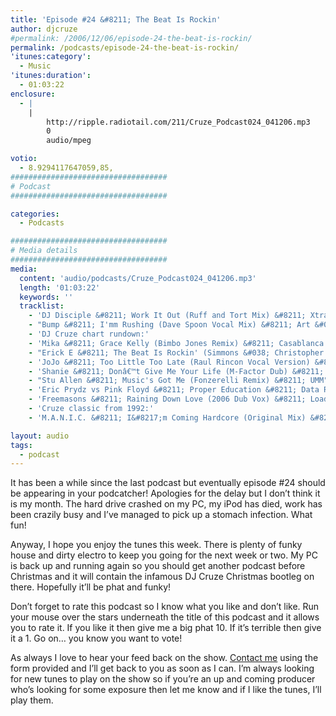 ```yaml
---
title: 'Episode #24 &#8211; The Beat Is Rockin'
author: djcruze
#permalink: /2006/12/06/episode-24-the-beat-is-rockin/
permalink: /podcasts/episode-24-the-beat-is-rockin/
'itunes:category':
  - Music
'itunes:duration':
  - 01:03:22
enclosure:
  - |
    |
        http://ripple.radiotail.com/211/Cruze_Podcast024_041206.mp3
        0
        audio/mpeg

votio:
  - 8.9294117647059,85,
###################################
# Podcast
###################################

categories:
  - Podcasts

###################################
# Media details
###################################
media:
  content: 'audio/podcasts/Cruze_Podcast024_041206.mp3'
  length: '01:03:22'
  keywords: ''
  tracklist:
    - 'DJ Disciple &#8211; Work It Out (Ruff and Tort Mix) &#8211; Xtravaganza'
    - "Bump &#8211; I'mm Rushing (Dave Spoon Vocal Mix) &#8211; Art &#038; Craft"
    - 'DJ Cruze chart rundown:'
    - 'Mika &#8211; Grace Kelly (Bimbo Jones Remix) &#8211; Casablanca'
    - "Erick E &#8211; The Beat Is Rockin' (Simmons &#038; Christopher Remix) &#8211; Gusto Records"
    - 'JoJo &#8211; Too Little Too Late (Raul Rincon Vocal Version) &#8211; Mercury Records'
    - 'Shanie &#8211; Donâ€™t Give Me Your Life (M-Factor Dub) &#8211; AATW'
    - "Stu Allen &#8211; Music's Got Me (Fonzerelli Remix) &#8211; UMM"
    - 'Eric Prydz vs Pink Floyd &#8211; Proper Education &#8211; Data Records'
    - 'Freemasons &#8211; Raining Down Love (2006 Dub Vox) &#8211; Loaded Records'
    - 'Cruze classic from 1992:'
    - 'M.A.N.I.C. &#8211; I&#8217;m Coming Hardcore (Original Mix) &#8211; Union City Recording'

layout: audio
tags:
  - podcast
---
```


It has been a while since the last podcast but eventually episode #24 should be appearing in your podcatcher! Apologies for the delay but I don&#8217;t think it is my month. The hard drive crashed on my PC, my iPod has died, work has been crazily busy and I&#8217;ve managed to pick up a stomach infection. What fun!

Anyway, I hope you enjoy the tunes this week. There is plenty of funky house and dirty electro to keep you going for the next week or two. My PC is back up and running again so you should get another podcast before Christmas and it will contain the infamous DJ Cruze Christmas bootleg on there. Hopefully it&#8217;ll be phat and funky!

Don&#8217;t forget to rate this podcast so I know what you like and don&#8217;t like. Run your mouse over the stars underneath the title of this podcast and it allows you to rate it. If you like it then give me a big phat 10. If it&#8217;s terrible then give it a 1. Go on&#8230; you know you want to vote!

As always I love to hear your feed back on the show. [Contact me][1] using the form provided and I&#8217;ll get back to you as soon as I can. I&#8217;m always looking for new tunes to play on the show so if you&#8217;re an up and coming producer who&#8217;s looking for some exposure then let me know and if I like the tunes, I&#8217;ll play them.

[1]: /cms/contact/
